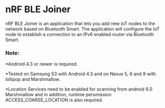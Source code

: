 # nRF BLE Joiner
nRF BLE Joiner is an application that lets you add new IoT nodes to the network based on Bluetooth Smart. The application will configure the IoT node to establish a connection to an IPv6 enabled router via Bluetooth Smart.

### Note:

*Android 4.3 or newer is required.

*Tested on Samsung S3 with Android 4.3 and on Nexus 5, 6 and 9 with lollipop and Marshmallow.

*Location Services need to be enabled for scanning from android 6.0 Marshmallow and in addition, runtime persmission ACCESS_COARSE_LOCATION is also required.
